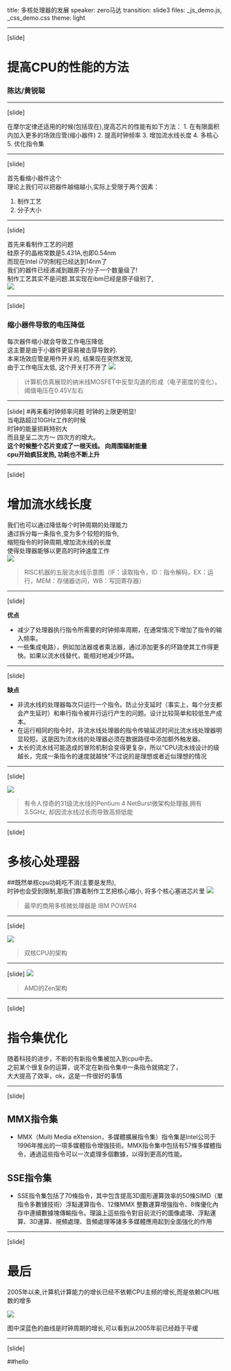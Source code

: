 title: 多核处理器的发展
speaker: zero马达
transition: slide3
files: _js_demo.js, _css_demo.css
theme: light
- - - -
[slide]

# 提高CPU的性能的方法

### 陈达/黄锐聪

- - - -
[slide]

在摩尔定律还适用的时候(包括现在),提高芯片的性能有如下方法：
	1. 在有限面积内加入更多的场效应管(缩小器件)
	2. 提高时钟频率
	3. 增加流水线长度
	4. 多核心
	5. 优化指令集
- - - -
[slide]

首先看缩小器件这个</br>
理论上我们可以把器件越缩越小,实际上受限于两个因素： 
1. 制作工艺 
2. 分子大小

- - - -
[slide]

首先来看制作工艺的问题</br>
硅原子的晶格常数是5.431A,也即0.54nm</br>
而现在Intel i7的制程已经达到14nm了</br>
我们的器件已经递减到跟原子/分子一个数量级了!</br>
制作工艺其实不是问题.其实现在ibm已经是原子级别了,</br>
![](img/Intel-corei7-7700k-cpu.jpg)
- - - -
[slide]

###  缩小器件导致的电压降低
每次器件缩小就会导致工作电压降低</br>
这主要是由于小器件更容易被击穿导致的.</br>
本来场效应管是用作开关的, 结果现在突然发现, </br>
由于工作电压太低, 这个开关打不开了
![](img/Threshold_formation_nowatermark.gif)
> 计算机仿真展现的纳米线MOSFET中反型沟道的形成（电子密度的变化）。阈值电压在0.45V左右

- - - -

[slide]
#再来看时钟频率问题
时钟的上限更明显!</br>
当电路超过10GHz工作的时候</br>
时钟的能量损耗特别大</br>
而且是呈二次方～ 四次方的增大。</br>
**这个时候整个芯片变成了一根天线。 向周围辐射能量**</br>
**cpu开始疯狂发热, 功耗也不断上升**

- - - -
[slide]
# 增加流水线长度

我们也可以通过降低每个时钟周期的处理能力</br>
通过拆分每一条指令,变为多个较短的指令,</br>
缩短指令的时钟周期,增加流水线的长度</br>
使得处理器能够以更高的时钟速度工作</br>
![](img/RISC.jpg)
> RISC机器的五层流水线示意图（IF：读取指令，ID：指令解码，EX：运行，MEM：存储器访问，WB：写回寄存器）
- - - -

[slide]

**优点**

* 减少了处理器执行指令所需要的时钟频率周期，在通常情况下增加了指令的输入频率。
* 一些集成电路），例如加法器或者乘法器，通过添加更多的环路使其工作得更快。如果以流水线替代，能相对地减少环路。
- - - - 

[slide]

**缺点**
* 非流水线的处理器每次只运行一个指令。防止分支延时（事实上，每个分支都会产生延时）和串行指令被并行运行产生的问题。设计比较简单和较低生产成本。
* 在运行相同的指令时，非流水线处理器的指令传输延迟时间比流水线处理器明显较短。这是因为流水线的处理器必须在数据路径中添加额外触发器。
* 太长的流水线可能造成的冒险机制会变得更复杂，所以“CPU流水线设计的级越长，完成一条指令的速度就越快”不过说的是理想或者近似理想的情况

- - - -

[slide]

![](img/Intel_Pentium_4_2.80A-4014.jpg)
> 有令人惊奇的31级流水线的Pentium 4 NetBurst微架构处理器,拥有3.5GHz, 却因流水线过长而导致高频低能

- - - -

[slide]

# 多核心处理器

##既然单核cpu功耗吃不消(主要是发热),</br>时钟也会受到限制,那我们靠着制作工艺把核心缩小, 将多个核心塞进芯片里
![](img/POWER4.jpg)

> 最早的商用多核微处理器是 IBM POWER4

- - - -
[slide]

![](img/Dual_Core_Generic.svg.png)

> 双核CPU的架构
- - - -

[slide]
![](img/zen_ccx.jpg)

> AMD的Zen架构

- - - -
[slide]
# 指令集优化
随着科技的进步，不断的有新指令集被加入到cpu中去。</br>
之前某个很复杂的运算，说不定在新指令集中一条指令就搞定了，</br>大大提高了效率，ok，这是一件很好的事情
- - - -
[slide]

## MMX指令集

* MMX（Multi Media eXtension，多媒體擴展指令集）指令集是Intel公司于1996年推出的一項多媒體指令增強技術。MMX指令集中包括有57條多媒體指令，通過這些指令可以一次處理多個數據，以得到更高的性能。

## SSE指令集

* SSE指令集包括了70條指令，其中包含提高3D圖形運算效率的50條SIMD（單指令多數據技術）浮點運算指令、12條MMX 整數運算增強指令、8條優化內存中連續數據塊傳輸指令。理論上這些指令對目前流行的圖像處理、浮點運算、3D運算、視頻處理、音頻處理等諸多多媒體應用起到全面強化的作用

- - - -
[slide]

# 最后
2005年以来,计算机计算能力的增长已经不依赖CPU主频的增长,而是依赖CPU核数的增多

![](img/Trends.jpg)

图中深蓝色的曲线是时钟周期的增长,可以看到从2005年前已经趋于平缓
- - - -
[slide]

##hello